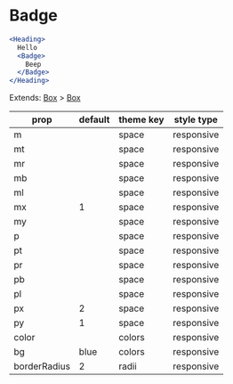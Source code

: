 # Badge

```.jsx
<Heading>
  Hello
  <Badge>
    Beep
  </Badge>
</Heading>

```



Extends: [Box](/components/Box) > [Box](/components/Box)

prop | default | theme key | style type
---|---|---|---
m |  | space | responsive
mt |  | space | responsive
mr |  | space | responsive
mb |  | space | responsive
ml |  | space | responsive
mx | 1 | space | responsive
my |  | space | responsive
p |  | space | responsive
pt |  | space | responsive
pr |  | space | responsive
pb |  | space | responsive
pl |  | space | responsive
px | 2 | space | responsive
py | 1 | space | responsive
color |  | colors | responsive
bg | blue | colors | responsive
borderRadius | 2 | radii | responsive
